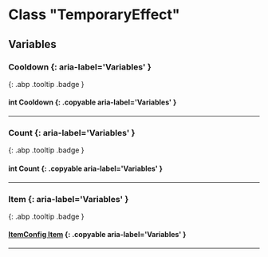 # Class "TemporaryEffect"
## Variables
### Cooldown {: aria-label='Variables' }
[ ](#){: .abp .tooltip .badge }
#### int Cooldown  {: .copyable aria-label='Variables' }

___ 
### Count {: aria-label='Variables' }
[ ](#){: .abp .tooltip .badge }
#### int Count  {: .copyable aria-label='Variables' }

___ 
### Item {: aria-label='Variables' }
[ ](#){: .abp .tooltip .badge }
#### [ItemConfig Item](../ItemConfig_Item) {: .copyable aria-label='Variables' }

___ 
